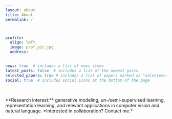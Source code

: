```yaml
---
layout: about
title: About
permalink: /



profile:
  align: left
  image: prof_pic.jpg
  address: 
   

news: true  # includes a list of news items
latest_posts: false  # includes a list of the newest posts
selected_papers: true # includes a list of papers marked as "selected={true}"
social: true  # includes social icons at the bottom of the page
---
```



<br>
**Research interest:** generative modeling, un-/semi-supervised learning, representation learning, and relevant applications in computer vision and natural language. *Interested in collaboration? Contact me.*






